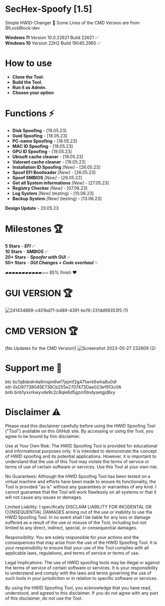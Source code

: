 # SecHex-Spoofy [1.5]

Simple HWID-Changer 🔑︎
Some Lines of the CMD Version are from @LockBlock-dev 

**Windows 11** Version 10.0.22621 Build 22621 ✅                                      
**Windows 10** Version 22H2 Build 19045.2965 ✅


# How to use
+ **Clone the Tool.**
+ **Build the Tool.**
+ **Run it as Admin.**
+ **Choose your option**


# Functions ⚡
+ **Disk Spoofing** - [18.05.23]                              
+ **Guid Spoofing** - [18.05.23]                              
+ **PC-name Spoofing** - [18.05.23]                              
+ **MAC ID Spoofing** - [19.05.23]                              
+ **GPU ID Spoofing** - [19.05.23]                                   
+ **Ubisoft cache cleaner** - [19.05.23]                         
+ **Valorant cache cleaner** - [19.05.23]                   
+ **Installation ID Spoofing** *[New]* - [26.05.23]                              
+ **Spoof EFI Bootloader** *[New]* - [26.05.23]                              
+ **Spoof SMBIOS** *[New]* - [26.05.23]                              
+ **Get all System informations** *[New]* - [27.05.23]                              
+ **Registry Checker** *[New]* - [07.06.23]                              
+ **Log System** *[New]* (testing) - [10.06.23]
+ **Backup System** *[New]* (testing) - [13.06.23]                                      



**Design Update** - 20.05.23

# Milestones 🏆
**5 Stars** - ***EFI*** ✅                             
**10 Stars** - ***SMBIOS***  ✅                                                                 
**20+ Stars** - ***Spoofer with GUI*** ✅       
**50+ Stars** - ***GUI Changes + Code overhaul*** ✨         

▰▰▰▰▰▰▰▰▰▰▰▱▱ 85% finish ❤️


# GUI VERSION 🏆
![241434869-c401bd71-b489-4391-bcf6-231dd99353f5 (1)](https://github.com/SecHex/SecHex-Spoofy/assets/96635023/2873ea2b-6485-42ed-b448-0056f2ba7eb1)


# CMD VERSION 🏆
[No Updates for the CMD Version!]
![Screenshot 2023-05-27 232609 (2)](https://github.com/SecHex/SecHex-Spoofy/assets/96635023/c401bd71-b489-4391-bcf6-231dd99353f5)


# Support me 💸
btc bc1q8dedn4a6msjm6wf7jejmf2g47twrk6wha8u0dl                                 
eth 0xD97738045E738Cb255e2707473Dae023ef913c0A                                
bnb bnb1yxxrkwyvde9c2c8qle6d5gzm5tndyselgjd8xy                                





# Disclaimer ⚠️
Please read this disclaimer carefully before using the HWID Spoofing Tool ("Tool") available on this GitHub site. By accessing or using the Tool, you agree to be bound by this disclaimer.

Use at Your Own Risk: The HWID Spoofing Tool is provided for educational and informational purposes only. It is intended to demonstrate the concept of HWID spoofing and its potential applications. However, it is important to understand that the use of this Tool may violate the terms of service or terms of use of certain software or services. Use this Tool at your own risk.

No Guarantees: Although the HWID Spoofing Tool has been tested on a virtual machine and efforts have been made to ensure its functionality, the Tool is provided "as is" without any guarantees or warranties of any kind. I cannot guarantee that the Tool will work flawlessly on all systems or that it will not cause any issues or damages.

Limited Liability: I specifically DISCLAIM LIABILITY FOR INCIDENTAL OR CONSEQUENTIAL DAMAGES arising out of the use or inability to use the HWID Spoofing Tool. In no event shall I be liable for any loss or damage suffered as a result of the use or misuse of the Tool, including but not limited to any direct, indirect, special, or consequential damages.

Responsibility: You are solely responsible for your actions and the consequences that may arise from the use of the HWID Spoofing Tool. It is your responsibility to ensure that your use of the Tool complies with all applicable laws, regulations, and terms of service or terms of use.

Legal Implications: The use of HWID spoofing tools may be illegal or against the terms of service of certain software or services. It is your responsibility to understand and comply with the laws and terms governing the use of such tools in your jurisdiction or in relation to specific software or services.

By using the HWID Spoofing Tool, you acknowledge that you have read, understood, and agreed to this disclaimer. If you do not agree with any part of this disclaimer, do not use the Tool.
